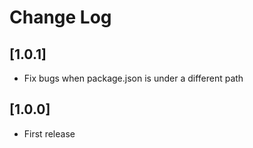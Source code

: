 # Change Log

## [1.0.1]

- Fix bugs when package.json is under a different path

## [1.0.0]

- First release
